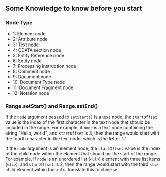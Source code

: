 ## Some Knowledge to know before you start 

### Node Type
- 1: Element node
- 2: Attribute node
- 3: Text node
- 4: CDATA section node
- 5: Entity Reference node
- 6: Entity node
- 7: Processing Instruction node
- 8: Comment node
- 9: Document node
- 10: Document Type node
- 11: Document Fragment node
- 12: Notation node

### Range.setStart() and Range.setEnd()
If the `node` argument passed to `setStart()` is a text node, the `startOffset` value is the index of the first
character in the text node that should be included in the range. For example, if `node` is a text node containing
the string "Hello, world", and `startOffset` is 3, then the range would start with the fourth character in the
text node, which is the letter "l"

If the `node` argument is an element node, the `startOffset` value is the index of the child node within the
element that should be the start of the range. For example, if `node` is an unordered list (`<ul>`) element with
three list items (`<li>`), and `startOffset` is 2, then the range would start with the third `<li>` child element
within the `<ul>`. translate this to chinese